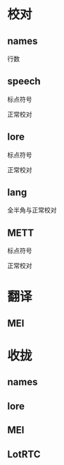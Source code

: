 # 校对
## names
行数
## speech
标点符号

正常校对
## lore
标点符号

正常校对
## lang
全半角与正常校对
## METT
标点符号

正常校对
# 翻译
## MEI
# 收拢
## names
## lore
## MEI
## LotRTC
